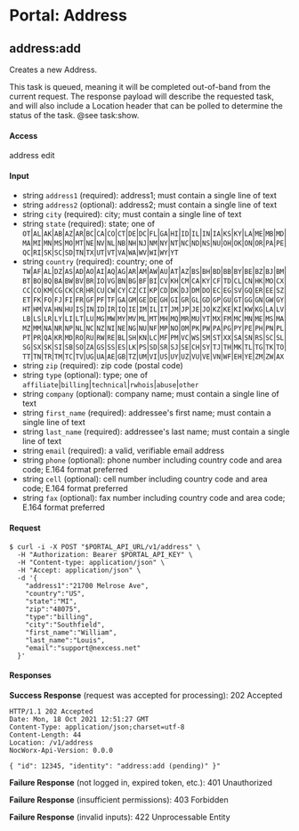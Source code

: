 # Portal: Address

## address:add
Creates a new Address.

This task is queued, meaning it will be completed out-of-band from the current request. The response payload will describe the requested task, and will also include a Location header that can be polled to determine the status of the task. @see task:show.

#### Access
address edit

#### Input
- string `address1` (required): address1; must contain a single line of text
- string `address2` (optional): address2; must contain a single line of text
- string `city` (required): city; must contain a single line of text
- string `state` (required): state; one of `OT`|`AL`|`AK`|`AB`|`AZ`|`AR`|`BC`|`CA`|`CO`|`CT`|`DE`|`DC`|`FL`|`GA`|`HI`|`ID`|`IL`|`IN`|`IA`|`KS`|`KY`|`LA`|`ME`|`MB`|`MD`|`MA`|`MI`|`MN`|`MS`|`MO`|`MT`|`NE`|`NV`|`NL`|`NB`|`NH`|`NJ`|`NM`|`NY`|`NT`|`NC`|`ND`|`NS`|`NU`|`OH`|`OK`|`ON`|`OR`|`PA`|`PE`|`QC`|`RI`|`SK`|`SC`|`SD`|`TN`|`TX`|`UT`|`VT`|`VA`|`WA`|`WV`|`WI`|`WY`|`YT`
- string `country` (required): country; one of `TW`|`AF`|`AL`|`DZ`|`AS`|`AD`|`AO`|`AI`|`AQ`|`AG`|`AR`|`AM`|`AW`|`AU`|`AT`|`AZ`|`BS`|`BH`|`BD`|`BB`|`BY`|`BE`|`BZ`|`BJ`|`BM`|`BT`|`BO`|`BQ`|`BA`|`BW`|`BV`|`BR`|`IO`|`VG`|`BN`|`BG`|`BF`|`BI`|`CV`|`KH`|`CM`|`CA`|`KY`|`CF`|`TD`|`CL`|`CN`|`HK`|`MO`|`CX`|`CC`|`CO`|`KM`|`CG`|`CK`|`CR`|`HR`|`CU`|`CW`|`CY`|`CZ`|`CI`|`KP`|`CD`|`DK`|`DJ`|`DM`|`DO`|`EC`|`EG`|`SV`|`GQ`|`ER`|`EE`|`SZ`|`ET`|`FK`|`FO`|`FJ`|`FI`|`FR`|`GF`|`PF`|`TF`|`GA`|`GM`|`GE`|`DE`|`GH`|`GI`|`GR`|`GL`|`GD`|`GP`|`GU`|`GT`|`GG`|`GN`|`GW`|`GY`|`HT`|`HM`|`VA`|`HN`|`HU`|`IS`|`IN`|`ID`|`IR`|`IQ`|`IE`|`IM`|`IL`|`IT`|`JM`|`JP`|`JE`|`JO`|`KZ`|`KE`|`KI`|`KW`|`KG`|`LA`|`LV`|`LB`|`LS`|`LR`|`LY`|`LI`|`LT`|`LU`|`MG`|`MW`|`MY`|`MV`|`ML`|`MT`|`MH`|`MQ`|`MR`|`MU`|`YT`|`MX`|`FM`|`MC`|`MN`|`ME`|`MS`|`MA`|`MZ`|`MM`|`NA`|`NR`|`NP`|`NL`|`NC`|`NZ`|`NI`|`NE`|`NG`|`NU`|`NF`|`MP`|`NO`|`OM`|`PK`|`PW`|`PA`|`PG`|`PY`|`PE`|`PH`|`PN`|`PL`|`PT`|`PR`|`QA`|`KR`|`MD`|`RO`|`RU`|`RW`|`RE`|`BL`|`SH`|`KN`|`LC`|`MF`|`PM`|`VC`|`WS`|`SM`|`ST`|`XX`|`SA`|`SN`|`RS`|`SC`|`SL`|`SG`|`SX`|`SK`|`SI`|`SB`|`SO`|`ZA`|`GS`|`SS`|`ES`|`LK`|`PS`|`SD`|`SR`|`SJ`|`SE`|`CH`|`SY`|`TJ`|`TH`|`MK`|`TL`|`TG`|`TK`|`TO`|`TT`|`TN`|`TR`|`TM`|`TC`|`TV`|`UG`|`UA`|`AE`|`GB`|`TZ`|`UM`|`VI`|`US`|`UY`|`UZ`|`VU`|`VE`|`VN`|`WF`|`EH`|`YE`|`ZM`|`ZW`|`AX`
- string `zip` (required): zip code (postal code)
- string `type` (optional): type; one of `affiliate`|`billing`|`technical`|`rwhois`|`abuse`|`other`
- string `company` (optional): company name; must contain a single line of text
- string `first_name` (required): addressee's first name; must contain a single line of text
- string `last_name` (required): addressee's last name; must contain a single line of text
- string `email` (required): a valid, verifiable email address
- string `phone` (optional): phone number including country code and area code; E.164 format preferred
- string `cell` (optional): cell number including country code and area code; E.164 format preferred
- string `fax` (optional): fax number including country code and area code; E.164 format preferred

#### Request
```
$ curl -i -X POST "$PORTAL_API_URL/v1/address" \
  -H "Authorization: Bearer $PORTAL_API_KEY" \
  -H "Content-type: application/json" \
  -H "Accept: application/json" \
  -d '{
    "address1":"21700 Melrose Ave",
    "country":"US",
    "state":"MI",
    "zip":"48075",
    "type":"billing",
    "city":"Southfield",
    "first_name":"William",
    "last_name":"Louis",
    "email":"support@nexcess.net"
  }'
```

#### Responses
**Success Response** (request was accepted for processing): 202 Accepted
```
HTTP/1.1 202 Accepted
Date: Mon, 18 Oct 2021 12:51:27 GMT
Content-Type: application/json;charset=utf-8
Content-Length: 44
Location: /v1/address
NocWorx-Api-Version: 0.0.0

{ "id": 12345, "identity": "address:add (pending)" }"
```

**Failure Response** (not logged in, expired token, etc.): 401 Unauthorized

**Failure Response** (insufficient permissions): 403 Forbidden

**Failure Response** (invalid inputs): 422 Unprocessable Entity
